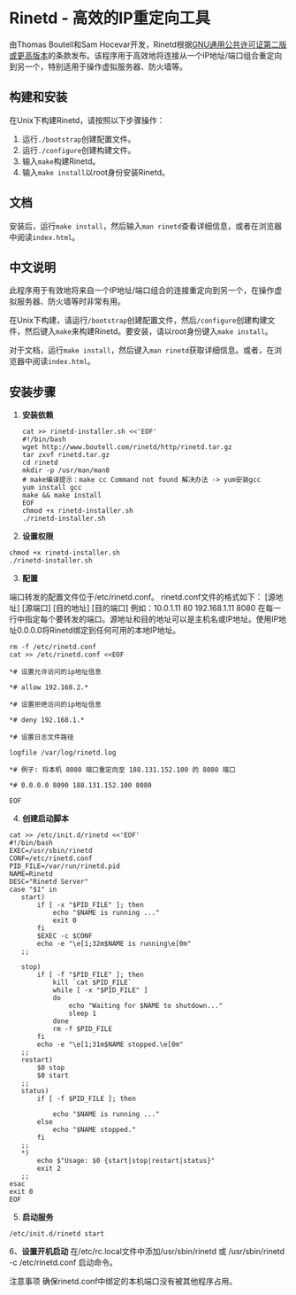 # Rinetd - 高效的IP重定向工具

由Thomas Boutell和Sam Hocevar开发，Rinetd根据[GNU通用公共许可证第二版或更高版本](https://www.gnu.org/licenses/gpl-2.0.html)的条款发布。该程序用于高效地将连接从一个IP地址/端口组合重定向到另一个，特别适用于操作虚拟服务器、防火墙等。

## 构建和安装

在Unix下构建Rinetd，请按照以下步骤操作：

1. 运行`./bootstrap`创建配置文件。
2. 运行`./configure`创建构建文件。
3. 输入`make`构建Rinetd。
4. 输入`make install`以root身份安装Rinetd。

## 文档

安装后，运行`make install`，然后输入`man rinetd`查看详细信息，或者在浏览器中阅读`index.html`。

## 中文说明

此程序用于有效地将来自一个IP地址/端口组合的连接重定向到另一个，在操作虚拟服务器、防火墙等时非常有用。

在Unix下构建，请运行`/bootstrap`创建配置文件，然后`/configure`创建构建文件，然后键入`make`来构建Rinetd。要安装，请以root身份键入`make install`。

对于文档，运行`make install`，然后键入`man rinetd`获取详细信息。或者，在浏览器中阅读`index.html`。

## 安装步骤

1. **安装依赖**
   ```shell
   cat >> rinetd-installer.sh <<'EOF'
   #!/bin/bash
   wget http://www.boutell.com/rinetd/http/rinetd.tar.gz
   tar zxvf rinetd.tar.gz
   cd rinetd
   mkdir -p /usr/man/man8
   # make编译提示：make cc Command not found 解决办法 -> yum安装gcc
   yum install gcc
   make && make install
   EOF
   chmod +x rinetd-installer.sh
   ./rinetd-installer.sh
   ```
2. **设置权限**

 ```shell
chmod +x rinetd-installer.sh
./rinetd-installer.sh
```

3. **配置**

端口转发的配置文件位于/etc/rinetd.conf。
rinetd.conf文件的格式如下：
[源地址] [源端口] [目的地址] [目的端口]
例如：10.0.1.11 80 192.168.1.11 8080
在每一行中指定每个要转发的端口。源地址和目的地址可以是主机名或IP地址。使用IP地址0.0.0.0将Rinetd绑定到任何可用的本地IP地址。


 ```shell
rm -f /etc/rinetd.conf
cat >> /etc/rinetd.conf <<EOF

*# 设置允许访问的ip地址信息

*# allow 192.168.2.*

*# 设置拒绝访问的ip地址信息

*# deny 192.168.1.*

*# 设置日志文件路径

logfile /var/log/rinetd.log

*# 例子: 将本机 8080 端口重定向至 188.131.152.100 的 8080 端口

*# 0.0.0.0 8090 188.131.152.100 8080

EOF
```

4. **创建启动脚本**

 ```shell
cat >> /etc/init.d/rinetd <<'EOF'
#!/bin/bash
EXEC=/usr/sbin/rinetd
CONF=/etc/rinetd.conf
PID_FILE=/var/run/rinetd.pid
NAME=Rinetd
DESC="Rinetd Server"
case "$1" in
    start)    
        if [ -x "$PID_FILE" ]; then        
            echo "$NAME is running ..."            
            exit 0            
        fi
        $EXEC -c $CONF
        echo -e "\e[1;32m$NAME is running\e[0m"        
    ;;
    
    stop)
        if [ -f "$PID_FILE" ]; then        
            kill `cat $PID_FILE`
            while [ -x "$PID_FILE" ]            
            do
                echo "Waiting for $NAME to shutdown..."                  
                sleep 1                
            done
            rm -f $PID_FILE            
        fi
        echo -e "\e[1;31m$NAME stopped.\e[0m"        
    ;;    
    restart)    
        $0 stop        
        $0 start        
    ;;    
    status)    
        if [ -f $PID_FILE ]; then
        
            echo "$NAME is running ..."            
        else        
            echo "$NAME stopped."            
        fi  
    ;;    
    *)    
        echo $"Usage: $0 {start|stop|restart|status}"        
        exit 2        
    ;;    
esac
exit 0
EOF
```

5. **启动服务**

 ```shell
/etc/init.d/rinetd start
```

6、**设置开机启动**
在/etc/rc.local文件中添加/usr/sbin/rinetd 或 /usr/sbin/rinetd -c /etc/rinetd.conf 启动命令。

注意事项
确保rinetd.conf中绑定的本机端口没有被其他程序占用。
